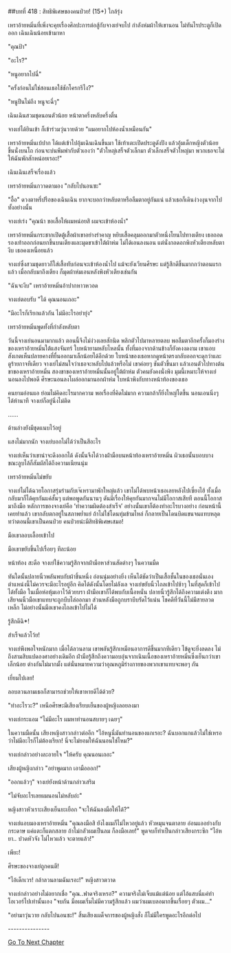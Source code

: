 ##บทที่ 418 : สิทธิพิเศษของคนป่วย! (15+)
ใกล้รุ่ง

เหราอ้ายหมิ่นที่เพิ่งจะคุยเรื่องศิลปะการต่อสู้กับจางเย่จบไป กำลังห่มผ้าให้เขานอน ไม่ทันไรประตูก็เปิดออก เฉินเฉินน้อยเข้ามาหา

"คุณป้า"

"อะไร?"

"หนูอยากไปฉี่"

"ครั้งก่อนไม่ใช่สอนเธอใช้ชักโครกรึไง?"

"หนูปีนไม่ถึง หนูจะฉี่ๆ"

เฉินเฉินสวมชุดนอนตัวน้อย หน้าตาครึ่งหลับครึ่งตื่น

จางเย่ได้ยินเข้า ก็เข้าร่วมวุ่นวายด้วย "ผมอยากไปห้องน้ำเหมือนกัน"

เหราอ้ายหมิ่นเบ้ปาก ได้แต่เข้าไปอุ้มเฉินเฉินขึ้นมา ใช้เท้าเตะเปิดประตูดังปัง แล้วอุ้มเด็กหญิงตัวน้อยขึ้นนั่งบนโถ ก่อนจะบ่นพึมพำกับตัวเองว่า "ตัวใหญ่เสร็จตัวเล็กมา ตัวเล็กเสร็จตัวใหญ่มา พวกเธอจะไม่ให้ฉันพักสักหน่อยเรอะ!"

เฉินเฉินเสร็จเรื่องแล้ว

เหราอ้ายหมิ่นกวาดตามอง "กลับไปนอนซะ"

"อื้อ" ดวงตาหรี่ปรือของเฉินเฉิน ยากจะบอกว่าหลับตาหรือลืมตาอยู่กันแน่ แล้วเธอก็เดินง่วงงุนจากไปทั้งอย่างนั้น

จางเย่เร่ง "คุณน้า ขอเสื้อให้ผมหน่อยสิ ผมจะเข้าห้องน้ำ"

เหราอ้ายหมิ่นกระชากเปิดตู้เสื้อผ้าเขาอย่างรำคาญ หยิบเสื้อคลุมออกมาตัวหนึ่งโยนไปทางเตียง เธอถอดรองเท้าออกก่อนยกขึ้นบนเตียงและมุดขาเข้าใต้ผ้าห่ม ไม่ได้เอนลงนอน แต่นั่งกอดอกพิงหัวเตียงหลับตางีบ เธอคงเหนื่อยแล้ว

จางเย่ซึ่งสวมชุดยาวก็ใส่เสื้อทับก่อนจะเข้าห้องน้ำไป แม้จะยังเวียนศีรษะ แต่รู้สึกดีขึ้นมากกว่าตอนแรกแล้ว เมื่อกลับมาถึงเตียง ก็มุดผ้าห่มเอนหลังพิงหัวเตียงเช่นกัน

"ฉันจะงีบ" เหราอ้ายหมิ่นอ้าปากหาวหวอด

จางเย่ตอบรับ "ได้ คุณนอนเถอะ"

"มีอะไรก็เรียกแล้วกัน ไม่มีอะไรอย่ายุ่ง"

เหราอ้ายหมิ่นพูดทั้งที่กำลังหลับตา

วันนี้จางเย่นอนมามากแล้ว ตอนนี้จึงไม่ง่วงเลยสักนิด พลิกตัวไปมาหลายตลบ พอลืมตาอีกครั้งก็มองร่างของเหราอ้ายหมิ่นใต้แสงจันทร์ ใบหน้ายามหลับไหลนั้น ทั้งที่มองจากด้านข้างก็ยังคงงดงาม เขาแอบสังเกตเห็นปลายคางที่ยื่นออกมาเล็กน้อยได้อีกด้วย ใบหน้าของเธอหากดูหน้าตรงกลับออกจะดุกว่าและดูร้ายกาจทีเดียว จางเย่ไม่สนใจว่าเธอจะหลับไปแล้วหรือไม่ เขาค่อยๆ ชันตัวขึ้นมา แล้วเอนตัวไปทางต้นขาของเหราอ้ายหมิ่น สองขาของเหราอ้ายหมิ่นนั้นอยู่ใต้ผ้าห่ม ตัวคนยังคงนั่งพิง มุมนี้เหมาะให้จางเย่นอนลงไปพอดี ศีรษะนอนลงโผล่ออกมานอกผ้าห่ม ใบหน้าพิงกับทางหน้าท้องของเธอ

คนยามอ่อนแอ ย่อมไม่คิดอะไรมากความ พอเรื่องที่คิดไม่มาก ความกล้าก็ยิ่งใหญ่โตขึ้น นอนเอนนิ่งๆ ได้ห้านาที จางเย่ก็อยู่นิ่งไม่ติด

……

ด้านล่างยังมีชุดแนบไว้อยู่

แสงไม่มากนัก จางเย่บอกไม่ได้ว่าเป็นสีอะไร

จางเย่เห็นว่าเขาน่าจะดึงออกได้ ดังนั้นจึงได้วางฝ่ามือบนหน้าท้องเหราอ้ายหมิ่น ผิวเธอนั้นบอบบาง ขณะลูบไล้ก็สัมผัสได้ถึงความเนียนนุ่ม

เหราอ้ายหมิ่นไม่ขยับ

จางเย่ไม่ได้ฉวยโอกาสรุ่มร่ามกับเจ๊เหรามาพักใหญ่แล้ว เขาไม่ได้พบหน้าเธอเลยหลังไปเซี่ยงไฮ้ ทั้งเมื่อกลับมาก็ได้คุยกันแค่สั้นๆ แต่พอพูดกันนานๆ ดันมีเรื่องให้คุยกันมากจนไม่มีโอกาสเสียที ตอนนี้โอกาสมาถึงมือ หลักการของจางเย่คือ ‘ทำความผิดต้องสำเร็จ’ อย่างนั้นเขาก็ต้องทำอะไรบางอย่าง ก่อนหน้านี้เคยทำแล้ว เขากลับตกอยู่ในสภาพย่ำแย่ ถ้าไม่ใช่โดนทุ่มข้ามไหล่ ก็กลายเป็นโดนบิดแขนจนแทบหลุด ทว่าตอนนี้เขาเป็นคนป่วย คนป่วยน่ะมีสิทธิพิเศษเสมอ!

มือเขาลอบเลื้อยเข้าไป

มือเขาขยับขึ้นไปเรื่อยๆ ทีละน้อย

หน้าท้อง สะดือ จางเย่ใช้ความรู้สึกจากฝ่ามือหาส่วนสัดต่างๆ ในความมืด

ทันใดนั้นปลายนิ้วพลันพบกับผ้าชิ้นหนึ่ง อ่อนนุ่มอย่างยิ่ง เห็นได้ชัดว่าเป็นเสื้อชั้นในของเธอนั่นเอง ตำแหน่งนี้ไม่ควรจะมีอะไรอยู่อีก คิดได้ดังนั้นโดยไม่ลังเล จางเย่ขยับนิ้วไถลเข้าไปช้าๆ ในที่สุดก็เข้าไปได้ทั้งมือ ในเมื่อห่อหุ้มเอาไว้ด้วยบรา ฝ่ามือเขาก็ได้พบกับเนื้อหนั่น ปลายนิ้วรู้สึกได้ถึงความเต่งตึง มากเสียจนนิ้วมือเขาแทบจะถูกบีบไล่ออกมา ส่วนหลังมือถูกบราบีบรัดไว้แน่น โชคดีที่วันนี้ไม่มีสายลวดเหล็ก ไม่อย่างนั้นมือเขาคงไถลเข้าไปไม่ได้

รู้สึกดีฉิ*!

สำเร็จแล้วโว้ย!

จางเย่พึงพอใจหนักมาก เมื่อได้ลวนลาม เขาพลันรู้สึกเหมือนอาการดีขึ้นมากทีเดียว ไข้ดูจะยิ่งลดลง ไม่ถึงสามสิบแปดองศาอย่างเดิมอีก ฝ่ามือรู้สึกถึงความอบอุ่นจากเนินเนื้อของเหราอ้ายหมิ่นซึ่งเย็นกว่าเขาเล็กน้อย ต่างกันไม่มากมั้ง แต่นั่นหมายความว่าอุณหภูมิร่างกายของพวกเขาแทบจะพอๆ กัน

เยี่ยมไปเลย!

ลอบลวนลามเธอก็สามารถช่วยให้เขาหายดีได้ด้วย?

"ทำอะไรวะ?" เหนือศีรษะมีเสียงเรียบเย็นของผู้หญิงลอยลงมา

จางเย่กระแอม "ไม่มีอะไร ผมหาท่านอนสบายๆ เฉยๆ"

ในความมืดนั้น เสียงหญิงสาวกล่าวต่ออีก "ไอ้หนูนี่มันท่านอนของแกเรอะ? ฉันบอกแกแล้วไม่ใช่เหรอว่าไม่มีอะไรก็ไม่ต้องเรียก! นี่จะไม่ยอมให้ฉันนอนใช่ไหม?"

จางเย่กล่าวอย่างละอายใจ "ให้ครับ คุณนอนเถอะ"

เสียงผู้หญิงกล่าว "อย่าพูดมาก เอามือออก!"

"ออกแล้วๆ" จางเย่ยังหน้าด้านกล่าวเสริม

"ไม่จับอะไรเลยผมนอนไม่หลับอ่ะ"

หญิงสาวหัวเราะเสียงเย็นยะเยือก "จะให้ฉันลงมือให้ได้?"

จางเย่แอบมองเหราอ้ายหมิ่น "คุณลงมือสิ ยังไงผมก็ไม่ไหวอยู่แล้ว หัวหมุนจนตาลาย อ่อนแออย่างกับกระดาษ แค่แตะก็แตกสลาย ถ้าไม่กลัวผมเป็นลม ก็ลงมือเลย!" พูดจบก็ทำเป็นกล่าวเสียงกระซิก "ไอ้หยา.. ปวดหัวจัง ไม่ไหวแล้ว จะตายแล้ว!"

เพียะ!

ศีรษะของจางเย่ถูกคนตี!

"ไอ้เด็กเวร! กล้าลวนลามฉันเรอะ!" หญิงสาวตวาด

จางเย่กล่าวอย่างไม่อยากเชื่อ "คุณ..ฟาดจริงเหรอ?" ความจริงไม่เจ็บแม้แต่น้อย แต่ไอ้แสบนี่แค่ทำโอเวอร์ไปเท่านั้นเอง "จบกัน มือผมเริ่มไม่มีความรู้สึกแล้ว ผมว่าผมเบลอมากขึ้นเรื่อยๆ ตัวผม..."

"อย่ามาวุ่นวาย กลับไปนอนซะ!" สิ้นเสียงเผด็จการของผู้หญิงสั่ง ก็ไม่มีใครพูดอะไรอีกต่อไป

*-*-*-*-*-*-*-*-*-*-*-*-*-*-*-*


[Go To Next Chapter]( ./19.md)